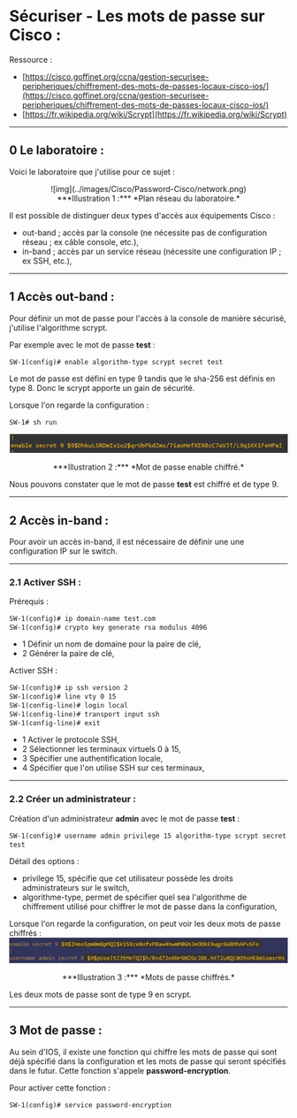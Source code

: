 # Sécuriser - Les mots de passe sur Cisco :

Ressource :

* [https://cisco.goffinet.org/ccna/gestion-securisee-peripheriques/chiffrement-des-mots-de-passes-locaux-cisco-ios/](https://cisco.goffinet.org/ccna/gestion-securisee-peripheriques/chiffrement-des-mots-de-passes-locaux-cisco-ios/)
* [https://fr.wikipedia.org/wiki/Scrypt](https://fr.wikipedia.org/wiki/Scrypt)

---

## 0 Le laboratoire :
Voici le laboratoire que j'utilise pour ce sujet :

<div align="center">![img](../images/Cisco/Password-Cisco/network.png)</div>
<div align="center">***Illustration 1 :*** *Plan réseau du laboratoire.*</div>

Il est possible de distinguer deux types d'accès aux équipements Cisco :

* out-band ; accès par la console (ne nécessite pas de configuration réseau ; ex câble console, etc.),
* in-band ; accès par un service réseau (nécessite une configuration IP ; ex SSH, etc.),

---

## 1 Accès out-band :
Pour définir un mot de passe pour l'accès à la console de manière sécurisé, j'utilise l'algorithme scrypt.

Par exemple avec le mot de passe **test** :
````text
SW-1(config)# enable algorithm-type scrypt secret test
````

Le mot de passe est défini en type 9 tandis que le sha-256 est définis en type 8. Donc le scrypt apporte un gain de sécurité.

Lorsque l'on regarde la configuration :
````text
SW-1# sh run
````

![img](../images/Cisco/Password-Cisco/enable_password.png)
<div align="center">***Illustration 2 :*** *Mot de passe enable chiffré.*</div>

Nous pouvons constater que le mot de passe **test** est chiffré et de type 9.

---

## 2 Accès in-band :
Pour avoir un accès in-band, il est nécessaire de définir une  une configuration IP sur le switch.

---

### 2.1 Activer SSH :

Prérequis :
````text
SW-1(config)# ip domain-name test.com
SW-1(config)# crypto key generate rsa modulus 4096
````

* 1 Définir un nom de domaine pour la paire de clé,
* 2 Générer la paire de clé,

Activer SSH :
````text
SW-1(config)# ip ssh version 2
SW-1(config)# line vty 0 15
SW-1(config-line)# login local
SW-1(config-line)# transport input ssh
SW-1(config-line)# exit
````

* 1 Activer le protocole SSH,
* 2 Sélectionner les terminaux virtuels 0 à 15,
* 3 Spécifier une authentification locale,
* 4 Spécifier que l'on utilise SSH sur ces terminaux,

---

### 2.2 Créer un administrateur :
Création d'un administrateur **admin** avec le mot de passe **test** :
````text
SW-1(config)# username admin privilege 15 algorithm-type scrypt secret test
````

Détail des options :

* privilege 15, spécifie que cet utilisateur possède les droits administrateurs sur le switch,
* algorithme-type, permet de spécifier quel sea l'algorithme de chiffrement utilisé pour chiffrer le mot de passe dans la configuration,

Lorsque l'on regarde la configuration, on peut voir les deux mots de passe chiffrés :
![img](../images/Cisco/Password-Cisco/password.png)
<div align="center">***Illustration 3 :*** *Mots de passe chiffrés.*</div>

Les deux mots de passe sont de type 9 en scrypt.

---

## 3 Mot de passe :
Au sein d'IOS, il existe une fonction qui chiffre les mots de passe qui sont déjà spécifié dans la configuration et les mots de passe qui seront spécifiés dans le futur. Cette fonction s'appele **password-encryption**.

Pour activer cette fonction :
````text
SW-1(config)# service password-encryption
````